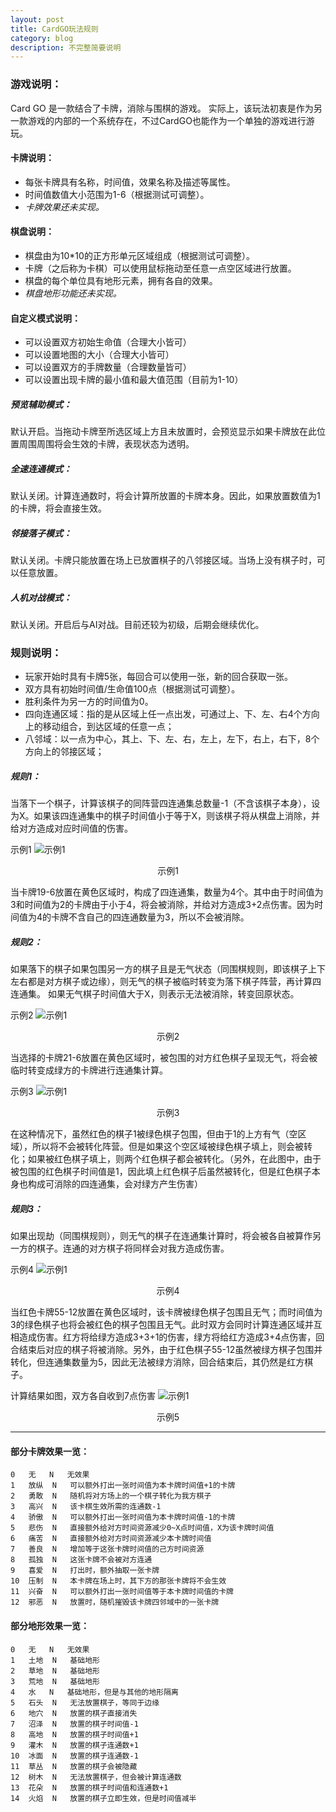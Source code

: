 ```yaml
---
layout: post
title: CardGO玩法规则
category: blog
description: 不完整简要说明
---
```



### 游戏说明：

Card GO 是一款结合了卡牌，消除与围棋的游戏。
实际上，该玩法初衷是作为另一款游戏的内部的一个系统存在，不过CardGO也能作为一个单独的游戏进行游玩。

#### 卡牌说明：

* 每张卡牌具有名称，时间值，效果名称及描述等属性。
* 时间值数值大小范围为1-6（根据测试可调整）。
* *卡牌效果还未实现。*


#### 棋盘说明：

* 棋盘由为10*10的正方形单元区域组成（根据测试可调整）。
* 卡牌（之后称为卡棋）可以使用鼠标拖动至任意一点空区域进行放置。
* 棋盘的每个单位具有地形元素，拥有各自的效果。
* *棋盘地形功能还未实现。*


#### 自定义模式说明：
* 可以设置双方初始生命值（合理大小皆可）
* 可以设置地图的大小（合理大小皆可）
* 可以设置双方的手牌数量（合理数量皆可）
* 可以设置出现卡牌的最小值和最大值范围（目前为1-10）

##### 预览辅助模式：

默认开启。当拖动卡牌至所选区域上方且未放置时，会预览显示如果卡牌放在此位置周围周围将会生效的卡牌，表现状态为透明。

##### 全速连通模式：

默认关闭。计算连通数时，将会计算所放置的卡牌本身。因此，如果放置数值为1的卡牌，将会直接生效。

##### 邻接落子模式：

默认关闭。卡牌只能放置在场上已放置棋子的八邻接区域。当场上没有棋子时，可以任意放置。

##### 人机对战模式：
默认关闭。开启后与AI对战。目前还较为初级，后期会继续优化。


### 规则说明：

* 玩家开始时具有卡牌5张，每回合可以使用一张，新的回合获取一张。
* 双方具有初始时间值/生命值100点（根据测试可调整）。
* 胜利条件为另一方的时间值为0。
* 四向连通区域：指的是从区域上任一点出发，可通过上、下、左、右4个方向上的移动组合，到达区域的任意一点；
* 八邻域：以一点为中心，其上、下、左、右，左上，左下，右上，右下，8个方向上的邻接区域；

##### 规则1：
当落下一个棋子，计算该棋子的同阵营四连通集总数量-1（不含该棋子本身），设为X。如果该四连通集中的棋子时间值小于等于X，则该棋子将从棋盘上消除，并给对方造成对应时间值的伤害。

示例1
![示例1](../../images/Blog_img/2019-8-16-Card-GO-Rule1.png)
<center>示例1</center>

当卡牌19-6放置在黄色区域时，构成了四连通集，数量为4个。其中由于时间值为3和时间值为2的卡牌由于小于4，将会被消除，并给对方造成3+2点伤害。因为时间值为4的卡牌不含自己的四连通数量为3，所以不会被消除。


##### 规则2：
如果落下的棋子如果包围另一方的棋子且是无气状态（同围棋规则，即该棋子上下左右都是对方棋子或边缘），则无气的棋子被临时转变为落下棋子阵营，再计算四连通集。
如果无气棋子时间值大于X，则表示无法被消除，转变回原状态。

示例2
![示例1](../../images/Blog_img/2019-8-16-Card-GO-Rule2.png)
<center>示例2</center>

当选择的卡牌21-6放置在黄色区域时，被包围的对方红色棋子呈现无气，将会被临时转变成绿方的卡牌进行连通集计算。

示例3
![示例1](../../images/Blog_img/2019-8-16-Card-GO-Rule3.png)
<center>示例3</center>

在这种情况下，虽然红色的棋子1被绿色棋子包围，但由于1的上方有气（空区域），所以将不会被转化阵营。但是如果这个空区域被绿色棋子填上，则会被转化；如果被红色棋子填上，则两个红色棋子都会被转化。（另外，在此图中，由于被包围的红色棋子时间值是1，因此填上红色棋子后虽然被转化，但是红色棋子本身也构成可消除的四连通集，会对绿方产生伤害）


##### 规则3：
如果出现劫（同围棋规则），则无气的棋子在连通集计算时，将会被各自被算作另一方的棋子。连通的对方棋子将同样会对我方造成伤害。

示例4
![示例1](../../images/Blog_img/2019-8-16-Card-GO-Rule4.png)
<center>示例4</center>

当红色卡牌55-12放置在黄色区域时，该卡牌被绿色棋子包围且无气；而时间值为3的绿色棋子也将会被红色的棋子包围且无气。此时双方会同时计算连通区域并互相造成伤害。红方将给绿方造成3+3+1的伤害，绿方将给红方造成3+4点伤害，回合结束后对应的棋子将被消除。另外，由于红色棋子55-12虽然被绿方棋子包围并转化，但连通集数量为5，因此无法被绿方消除，回合结束后，其仍然是红方棋子。

计算结果如图，双方各自收到7点伤害
![示例1](../../images/Blog_img/2019-8-16-Card-GO-Rule5.png)
<center>示例5</center>


---


#### 部分卡牌效果一览：

    0	无	N	无效果
    1	放纵	N	可以额外打出一张时间值为本卡牌时间值+1的卡牌
    2	勇敢	N	随机将对方场上的一个棋子转化为我方棋子
    3	高兴	N	该卡棋生效所需的连通数-1
    4	骄傲	N	可以额外打出一张时间值为本卡牌时间值-1的卡牌
    5	悲伤	N	直接额外给对方时间资源减少0~X点时间值，X为该卡牌时间值
    6	痛苦	N	直接额外给对方时间资源减少本卡牌时间值
    7	善良	N	增加等于这张卡牌时间值的己方时间资源
    8	孤独	N	这张卡牌不会被对方连通
    9	喜爱	N	打出时，额外抽取一张卡牌
    10	压制	N	本卡牌在场上时，其下方的那张卡牌将不会生效
    11	兴奋	N	可以额外打出一张时间值等于本卡牌时间值的卡牌
    12	邪恶	N	放置时，随机摧毁该卡牌四邻域中的一张卡牌


#### 部分地形效果一览：

    0	无	N	无效果
    1	土地	N	基础地形
    2	草地	N	基础地形
    3	荒地	N	基础地形
    4	水	N	基础地形，但是与其他的地形隔离
    5	石头	N	无法放置棋子，等同于边缘
    6	地穴	N	放置的棋子直接消失
    7	沼泽	N	放置的棋子时间值-1
    8	高地	N	放置的棋子时间值+1
    9	灌木	N	放置的棋子连通数+1
    10	冰面	N	放置的棋子连通数-1
    11	草丛	N	放置的棋子会被隐藏
    12	树木	N	无法放置棋子，但会被计算连通数
    13	花朵	N	放置的棋子时间值和连通数+1
    14	火焰	N	放置的棋子立即生效，但是时间值减半


